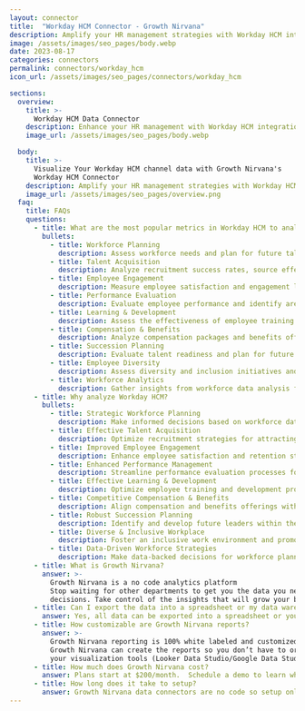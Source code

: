 ```yaml
---
layout: connector
title:  "Workday HCM Connector - Growth Nirvana"
description: Amplify your HR management strategies with Workday HCM integration, gaining actionable insights from workforce data analysis.
image: /assets/images/seo_pages/body.webp
date: 2023-08-17
categories: connectors
permalink: connectors/workday_hcm
icon_url: /assets/images/seo_pages/connectors/workday_hcm

sections:
  overview:
    title: >-
      Workday HCM Data Connector
    description: Enhance your HR management with Workday HCM integration. Seamlessly merge HR data, unlocking insights that shape workforce strategies, talent analysis, and operational excellence.
    image_url: /assets/images/seo_pages/body.webp

  body:
    title: >-
      Visualize Your Workday HCM channel data with Growth Nirvana's
      Workday HCM Connector
    description: Amplify your HR management strategies with Workday HCM integration, gaining actionable insights from workforce data analysis.
    image_url: /assets/images/seo_pages/overview.png
  faq:
    title: FAQs
    questions:
      - title: What are the most popular metrics in Workday HCM to analyze?
        bullets:
          - title: Workforce Planning
            description: Assess workforce needs and plan for future talent requirements.
          - title: Talent Acquisition
            description: Analyze recruitment success rates, source effectiveness, and candidate pipeline.
          - title: Employee Engagement
            description: Measure employee satisfaction and engagement levels.
          - title: Performance Evaluation
            description: Evaluate employee performance and identify areas for improvement.
          - title: Learning & Development
            description: Assess the effectiveness of employee training and development programs.
          - title: Compensation & Benefits
            description: Analyze compensation packages and benefits offerings for competitiveness.
          - title: Succession Planning
            description: Evaluate talent readiness and plan for future leadership positions.
          - title: Employee Diversity
            description: Assess diversity and inclusion initiatives and measure progress.
          - title: Workforce Analytics
            description: Gather insights from workforce data analysis for strategic decision-making.
      - title: Why analyze Workday HCM?
        bullets:
          - title: Strategic Workforce Planning
            description: Make informed decisions based on workforce data insights.
          - title: Effective Talent Acquisition
            description: Optimize recruitment strategies for attracting top talent.
          - title: Improved Employee Engagement
            description: Enhance employee satisfaction and retention strategies.
          - title: Enhanced Performance Management
            description: Streamline performance evaluation processes for better outcomes.
          - title: Effective Learning & Development
            description: Optimize employee training and development programs for skill enhancement.
          - title: Competitive Compensation & Benefits
            description: Align compensation and benefits offerings with industry standards.
          - title: Robust Succession Planning
            description: Identify and develop future leaders within the organization.
          - title: Diverse & Inclusive Workplace
            description: Foster an inclusive work environment and promote diversity initiatives.
          - title: Data-Driven Workforce Strategies
            description: Make data-backed decisions for workforce planning and optimization.
      - title: What is Growth Nirvana?
        answer: >-
          Growth Nirvana is a no code analytics platform 
          Stop waiting for other departments to get you the data you need to make critical business 
          decisions. Take control of the insights that will grow your business.
      - title: Can I export the data into a spreadsheet or my data warehouse?
        answer: Yes, all data can be exported into a spreadsheet or your data warehouse (Google BigQuery, AWS, Snowflake, Azure, etc)
      - title: How customizable are Growth Nirvana reports?
        answer: >-
          Growth Nirvana reporting is 100% white labeled and customized to your specifications.
          Growth Nirvana can create the reports so you don’t have to or you can connect
          your visualization tools (Looker Data Studio/Google Data Studio, Tableau, PowerBI, etc) to Growth Nirvana.
      - title: How much does Growth Nirvana cost?
        answer: Plans start at $200/month.  Schedule a demo to learn what plan is best for you.
      - title: How long does it take to setup?
        answer: Growth Nirvana data connectors are no code so setup only requires a few clicks.
---
```

